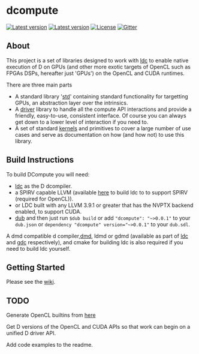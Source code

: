 # dcompute

[![Latest version](https://img.shields.io/dub/v/dcompute.svg)](http://code.dlang.org/packages/dcompute)
[![Latest version](https://img.shields.io/github/tag/libmir/dcompute.svg?maxAge=3600)](http://code.dlang.org/packages/dcompute)
[![License](https://img.shields.io/dub/l/dcompute.svg)](http://code.dlang.org/packages/dcompute)
[![Gitter](https://img.shields.io/gitter/room/libmir/public.svg)](https://gitter.im/libmir/public)

## About

This project is a set of libraries designed to work with [ldc][1] to 
enable native execution of D on GPUs (and other more exotic targets of OpenCL such as FPGAs DSPs, hereafter just 'GPUs') on the OpenCL and CUDA runtimes.

There are three main parts 
* A standard library '[std](https://github.com/libmir/dcompute/tree/master/source/dcompute/std)' containing standard functionality for targetting GPUs, an abstraction layer over the intrinsics.
* A [driver](https://github.com/libmir/dcompute/tree/master/source/dcompute/driver) library to handle all the compute API interactions and provide a friendly, easy-to-use, consistent interface. Of course you can always get down to a lower level of interaction if you need to.
* A set of standard [kernels](https://github.com/libmir/dcompute/tree/master/source/dcompute/kernels) and primitives to cover a large number of use cases and serve as documentation on how (and how not) to use this library.

## Build Instructions

To build DCompute you will need:
* [ldc][1] as the D dcompiler.
* a SPIRV capable LLVM (available [here](https://github.com/thewilsonator/llvm/tree/compute) to build ldc to to support SPIRV (required for OpenCL)).
* or LDC built with any LLVM 3.9.1 or greater that has the NVPTX backend enabled, to support CUDA.
* [dub](https://github.com/dlang/dub)
and then just run `$dub build` or add `"dcompute": "~>0.0.1"` to your `dub.json` or `dependency "dcompute" version="~>0.0.1"` to your `dub.sdl`.

A dmd compatible d compiler,[dmd](https://github.com/dlang/dmd), ldmd or gdmd (available as part of [ldc][1] and [gdc](https://github.com/D-Programming-GDC/GDC) respectively), and cmake for building ldc is also required if you need to build ldc yourself.
 
## Getting Started

Please see the [wiki](https://github.com/libmir/dcompute/wiki).

## TODO

Generate OpenCL builtins from [here](https://github.com/KhronosGroup/SPIR-Tools/wiki/SPIR-2.0-built-in-functions)

Get D versions of the OpenCL and CUDA APIs so that work can begin on a unified D driver API.

Add code examples to the readme.

[1]: https://github.com/ldc-developers/ldc
